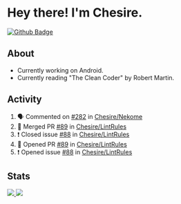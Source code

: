 # Hey there! I'm Chesire.

[![Github Badge](https://img.shields.io/badge/-Github-000?style=flat-square&logo=Github&logoColor=white&link=https://github.com/chesire)](https://github.com/chesire)

## About
<!-- Uses https://github.com/Chesire/natemoo-re -->
* Currently working on Android.
* Currently reading "The Clean Coder" by Robert Martin.
<!--
* Currently listening to: 
<a href="https://natemoo-re-iirbxe7wf.vercel.app/now-playing?open">
    <img src="https://natemoo-re-iirbxe7wf.vercel.app/now-playing" width="256" height="64" alt="Now Playing">
</a>  
-->

## Activity
<!-- Uses https://github.com/jamesgeorge007/github-activity-readme -->
<!--START_SECTION:activity-->
1. 🗣 Commented on [#282](https://github.com//Chesire/Nekome/issues/282) in [Chesire/Nekome](https://github.com//Chesire/Nekome)
2. 🎉 Merged PR [#89](https://github.com//Chesire/LintRules/pull/89) in [Chesire/LintRules](https://github.com//Chesire/LintRules)
3. ❗️ Closed issue [#88](https://github.com//Chesire/LintRules/issues/88) in [Chesire/LintRules](https://github.com//Chesire/LintRules)
4. 💪 Opened PR [#89](https://github.com//Chesire/LintRules/pull/89) in [Chesire/LintRules](https://github.com//Chesire/LintRules)
5. ❗️ Opened issue [#88](https://github.com//Chesire/LintRules/issues/88) in [Chesire/LintRules](https://github.com//Chesire/LintRules)
<!--END_SECTION:activity-->

## Stats
<a href="https://github-readme-stats.vercel.app/api/top-langs/?username=chesire&theme=tokyonight">
    <img src="https://github-readme-stats.vercel.app/api/top-langs/?username=chesire&layout=compact&theme=tokyonight" >
</a>
<a href="https://github-readme-stats.vercel.app/api?username=chesire&show_icons=true&theme=tokyonight">
    <img src="https://github-readme-stats.vercel.app/api?username=chesire&show_icons=true&theme=tokyonight" >
</a>  
